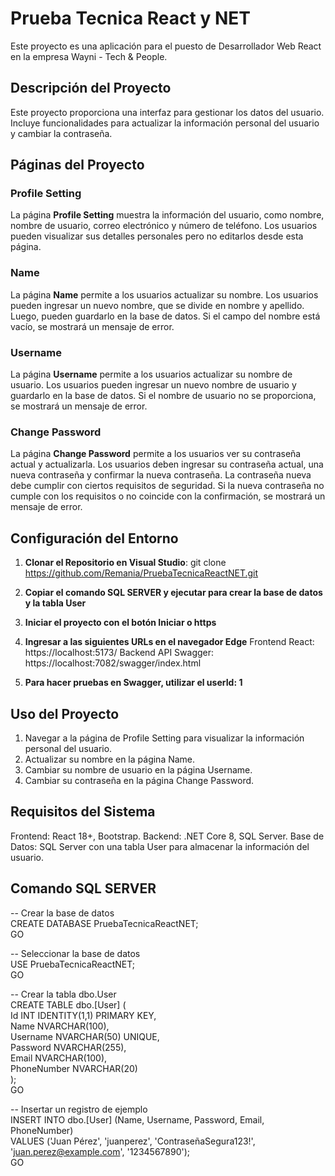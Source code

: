 # Prueba Tecnica React y NET

Este proyecto es una aplicación para el puesto de Desarrollador Web React en la empresa Wayni - Tech & People.

## Descripción del Proyecto

Este proyecto proporciona una interfaz para gestionar los datos del usuario. Incluye funcionalidades para actualizar la información personal del usuario y cambiar la contraseña.

## Páginas del Proyecto

### Profile Setting

La página **Profile Setting** muestra la información del usuario, como nombre, nombre de usuario, correo electrónico y número de teléfono. Los usuarios pueden visualizar sus detalles personales pero no editarlos desde esta página.

### Name

La página **Name** permite a los usuarios actualizar su nombre. Los usuarios pueden ingresar un nuevo nombre, que se divide en nombre y apellido. Luego, pueden guardarlo en la base de datos. Si el campo del nombre está vacío, se mostrará un mensaje de error.

### Username

La página **Username** permite a los usuarios actualizar su nombre de usuario. Los usuarios pueden ingresar un nuevo nombre de usuario y guardarlo en la base de datos. Si el nombre de usuario no se proporciona, se mostrará un mensaje de error.

### Change Password

La página **Change Password** permite a los usuarios ver su contraseña actual y actualizarla. Los usuarios deben ingresar su contraseña actual, una nueva contraseña y confirmar la nueva contraseña. La contraseña nueva debe cumplir con ciertos requisitos de seguridad. Si la nueva contraseña no cumple con los requisitos o no coincide con la confirmación, se mostrará un mensaje de error.

## Configuración del Entorno

1. **Clonar el Repositorio en Visual Studio**:
  git clone https://github.com/Remania/PruebaTecnicaReactNET.git

2. **Copiar el comando SQL SERVER y ejecutar para crear la base de datos y la tabla User**

3. **Iniciar el proyecto con el botón Iniciar o https**

4. **Ingresar a las siguientes URLs en el navegador Edge**
  Frontend React: https://localhost:5173/
  Backend API Swagger: https://localhost:7082/swagger/index.html

5. **Para hacer pruebas en Swagger, utilizar el userId: 1**

## Uso del Proyecto
1. Navegar a la página de Profile Setting para visualizar la información personal del usuario.
2. Actualizar su nombre en la página Name.
3. Cambiar su nombre de usuario en la página Username.
4. Cambiar su contraseña en la página Change Password.

## Requisitos del Sistema
Frontend: React 18+, Bootstrap.
Backend: .NET Core 8, SQL Server.
Base de Datos: SQL Server con una tabla User para almacenar la información del usuario.

## Comando SQL SERVER
-- Crear la base de datos <br>
CREATE DATABASE PruebaTecnicaReactNET; <br>
GO <br>

-- Seleccionar la base de datos <br>
USE PruebaTecnicaReactNET; <br>
GO <br>

-- Crear la tabla dbo.User <br>
CREATE TABLE dbo.[User] ( <br>
    Id INT IDENTITY(1,1) PRIMARY KEY, <br>
    Name NVARCHAR(100), <br>
    Username NVARCHAR(50) UNIQUE, <br>
    Password NVARCHAR(255), <br>
    Email NVARCHAR(100), <br>
    PhoneNumber NVARCHAR(20) <br>
); <br>
GO <br>

-- Insertar un registro de ejemplo <br>
INSERT INTO dbo.[User] (Name, Username, Password, Email, PhoneNumber) <br>
VALUES ('Juan Pérez', 'juanperez', 'ContraseñaSegura123!', 'juan.perez@example.com', '1234567890'); <br>
GO <br>
